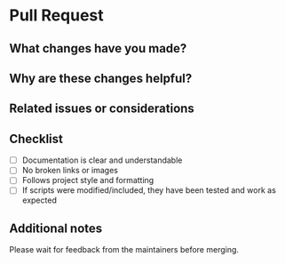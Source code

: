 # Pull Request

## What changes have you made?

<!-- Describe the changes you've made in detail -->

## Why are these changes helpful?

<!-- Explain the benefits of these changes and how they improve the documentation -->

## Related issues or considerations

<!-- Link to any related issues or mention important considerations -->

## Checklist

- [ ] Documentation is clear and understandable
- [ ] No broken links or images
- [ ] Follows project style and formatting
- [ ] If scripts were modified/included, they have been tested and work as expected

## Additional notes

<!-- Any additional information that might be helpful -->

Please wait for feedback from the maintainers before merging.
